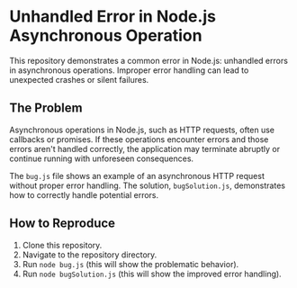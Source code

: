 # Unhandled Error in Node.js Asynchronous Operation

This repository demonstrates a common error in Node.js: unhandled errors in asynchronous operations.  Improper error handling can lead to unexpected crashes or silent failures.

## The Problem

Asynchronous operations in Node.js, such as HTTP requests, often use callbacks or promises.  If these operations encounter errors and those errors aren't handled correctly, the application may terminate abruptly or continue running with unforeseen consequences.

The `bug.js` file shows an example of an asynchronous HTTP request without proper error handling.  The solution, `bugSolution.js`, demonstrates how to correctly handle potential errors.

## How to Reproduce

1. Clone this repository.
2. Navigate to the repository directory.
3. Run `node bug.js` (this will show the problematic behavior). 
4. Run `node bugSolution.js` (this will show the improved error handling).